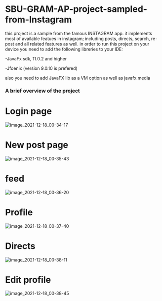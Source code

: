 # SBU-GRAM-AP-project-sampled-from-Instagram
this project is a sample from the famous INSTAGRAM app. it implements most of available featues in instagram; including posts, directs, search, re-post
and all related features as well.
in order to run this project on your device you need to add the following libreries to your IDE:

-JavaFx sdk, 11.0.2 and higher

-Jfoenix (version 9.0.10 is prefered)

also you need to add JavaFX lib as a VM option as well as javafx.media

### A brief overview of the project

# Login page
![image_2021-12-18_00-34-17](https://user-images.githubusercontent.com/81034797/146633748-400d9494-0e8d-48f6-afd4-cd1d355271d8.png)

# New post page
![image_2021-12-18_00-35-43](https://user-images.githubusercontent.com/81034797/146633761-3496c78a-bfff-4ce9-ae9c-d498c254efe1.png)

# feed
![image_2021-12-18_00-36-20](https://user-images.githubusercontent.com/81034797/146633766-d543bff1-a338-4970-9a0c-6cd9845c732b.png)

# Profile
![image_2021-12-18_00-37-40](https://user-images.githubusercontent.com/81034797/146633771-80122053-8269-4e9d-b240-c0be675074a9.png)

# Directs
![image_2021-12-18_00-38-11](https://user-images.githubusercontent.com/81034797/146633823-ac14b032-e3d8-41fc-aa89-8f9f91ca0998.png)

# Edit profile
![image_2021-12-18_00-38-45](https://user-images.githubusercontent.com/81034797/146633839-0d8276fc-faa5-4401-81e9-8447f6b5448e.png)

